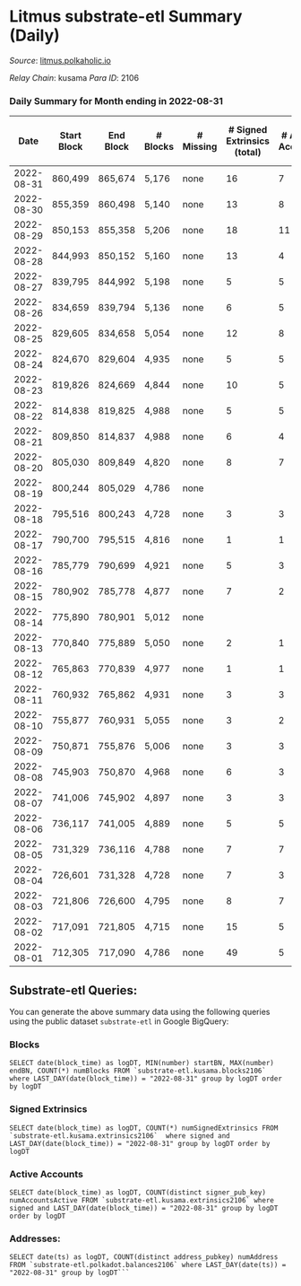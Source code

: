 # Litmus substrate-etl Summary (Daily)

_Source_: [litmus.polkaholic.io](https://litmus.polkaholic.io)

*Relay Chain*: kusama
*Para ID*: 2106



### Daily Summary for Month ending in 2022-08-31


| Date | Start Block | End Block | # Blocks | # Missing | # Signed Extrinsics (total) | # Active Accounts | # Addresses with Balances | # Events | # Transfers | # XCM Transfers In | # XCM Transfers Out |
| ---- | ----------- | --------- | -------- | --------- | --------------------------- | ----------------- | ------------------------- | -------- | ----------- | ------------------ | ------------------- |
| 2022-08-31 | 860,499 | 865,674 | 5,176 | none  | 16 | 7 | 11,916 | 10,452 | 4 ($24,635.80) |   | 3 ($5.98) |
| 2022-08-30 | 855,359 | 860,498 | 5,140 | none  | 13 | 8 |  | 10,361 | 1 ($1.14) |   | 1 ($1.12) |
| 2022-08-29 | 850,153 | 855,358 | 5,206 | none  | 18 | 11 |  | 10,535 | 4 ($4,017.82) |   | 3 ($4,017.68) |
| 2022-08-28 | 844,993 | 850,152 | 5,160 | none  | 13 | 4 |  | 10,399 | 2 ($26.06) |   | 2 ($26.01) |
| 2022-08-27 | 839,795 | 844,992 | 5,198 | none  | 5 | 5 |  | 10,429 | 1 ($0.90) |   | 1 ($0.88) |
| 2022-08-26 | 834,659 | 839,794 | 5,136 | none  | 6 | 5 | 11,918 | 10,319 | 3 ($0.25) |   |   |
| 2022-08-25 | 829,605 | 834,658 | 5,054 | none  | 12 | 8 | 11,918 | 10,185 | 3 ($124.22) |   | 3 ($124.16) |
| 2022-08-24 | 824,670 | 829,604 | 4,935 | none  | 5 | 5 | 11,918 | 9,910 | 2 ($4.90) | 1 ($0.80) | 2 ($4.86) |
| 2022-08-23 | 819,826 | 824,669 | 4,844 | none  | 10 | 5 | 11,918 | 9,764 | 3 ($850.78) | 2 ($849.39) | 3 ($850.47) |
| 2022-08-22 | 814,838 | 819,825 | 4,988 | none  | 5 | 5 | 11,916 | 10,008 |   |   |   |
| 2022-08-21 | 809,850 | 814,837 | 4,988 | none  | 6 | 4 | 11,916 | 10,004 |   |   |   |
| 2022-08-20 | 805,030 | 809,849 | 4,820 | none  | 8 | 7 | 11,916 | 9,687 |   |   |   |
| 2022-08-19 | 800,244 | 805,029 | 4,786 | none  |  |  | 11,915 | 9,575 |   |   |   |
| 2022-08-18 | 795,516 | 800,243 | 4,728 | none  | 3 | 3 | 11,915 | 9,476 | 1 ($8.17) |   | 1 ($8.15) |
| 2022-08-17 | 790,700 | 795,515 | 4,816 | none  | 1 | 1 | 11,915 | 9,639 |   |   |   |
| 2022-08-16 | 785,779 | 790,699 | 4,921 | none  | 5 | 3 | 11,915 | 9,865 |   |   |   |
| 2022-08-15 | 780,902 | 785,778 | 4,877 | none  | 7 | 2 | 11,915 | 9,788 | 1 ($0.82) |   | 1 ($0.80) |
| 2022-08-14 | 775,890 | 780,901 | 5,012 | none  |  |  | 11,915 | 10,026 |   |   |   |
| 2022-08-13 | 770,840 | 775,889 | 5,050 | none  | 2 | 1 | 11,915 | 10,113 |   |   |   |
| 2022-08-12 | 765,863 | 770,839 | 4,977 | none  | 1 | 1 | 11,915 | 9,962 |   |   |   |
| 2022-08-11 | 760,932 | 765,862 | 4,931 | none  | 3 | 3 | 11,915 | 9,889 | 1 ($1.63) | 1 ($0.82) | 1 ($1.63) |
| 2022-08-10 | 755,877 | 760,931 | 5,055 | none  | 3 | 2 | 11,914 | 10,137 | 3 ($11.48) |   | 3 ($11.41) |
| 2022-08-09 | 750,871 | 755,876 | 5,006 | none  | 3 | 3 | 11,914 | 10,042 | 1 ($0.41) | 3 ($2.28) | 1 ($0.39) |
| 2022-08-08 | 745,903 | 750,870 | 4,968 | none  | 6 | 3 | 11,913 | 9,983 | 3 ($3.85) | 3 ($3.81) | 3 ($3.79) |
| 2022-08-07 | 741,006 | 745,902 | 4,897 | none  | 3 | 3 | 11,912 | 9,812 |   |   |   |
| 2022-08-06 | 736,117 | 741,005 | 4,889 | none  | 5 | 5 | 11,912 | 9,804 |   |   |   |
| 2022-08-05 | 731,329 | 736,116 | 4,788 | none  | 7 | 7 | 11,912 | 9,634 | 2 ($1.53) | 5 ($0.80) | 2 ($1.49) |
| 2022-08-04 | 726,601 | 731,328 | 4,728 | none  | 7 | 3 | 11,911 | 9,488 |   |   |   |
| 2022-08-03 | 721,806 | 726,600 | 4,795 | none  | 8 | 7 | 11,911 | 9,627 |   |   |   |
| 2022-08-02 | 717,091 | 721,805 | 4,715 | none  | 15 | 5 | 11,911 | 9,498 |   |   |   |
| 2022-08-01 | 712,305 | 717,090 | 4,786 | none  | 49 | 5 | 11,911 | 43,075 | 8,496 ($99,626.70) |   |   |

## Substrate-etl Queries:
You can generate the above summary data using the following queries using the public dataset `substrate-etl` in Google BigQuery:


### Blocks
```
SELECT date(block_time) as logDT, MIN(number) startBN, MAX(number) endBN, COUNT(*) numBlocks FROM `substrate-etl.kusama.blocks2106`  where LAST_DAY(date(block_time)) = "2022-08-31" group by logDT order by logDT
```


### Signed Extrinsics
```
SELECT date(block_time) as logDT, COUNT(*) numSignedExtrinsics FROM `substrate-etl.kusama.extrinsics2106`  where signed and LAST_DAY(date(block_time)) = "2022-08-31" group by logDT order by logDT
```


### Active Accounts
```
SELECT date(block_time) as logDT, COUNT(distinct signer_pub_key) numAccountsActive FROM `substrate-etl.kusama.extrinsics2106` where signed and LAST_DAY(date(block_time)) = "2022-08-31" group by logDT order by logDT
```


### Addresses:
```
SELECT date(ts) as logDT, COUNT(distinct address_pubkey) numAddress FROM `substrate-etl.polkadot.balances2106` where LAST_DAY(date(ts)) = "2022-08-31" group by logDT```

